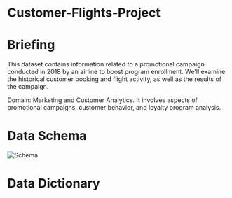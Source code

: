 # Customer-Flights-Project

# Briefing
This dataset contains information related to a promotional campaign conducted in 2018 by an airline to boost program enrollment. 
We'll examine the historical customer booking and flight activity, as well as the results of the campaign.

Domain: Marketing and Customer Analytics. It involves aspects of promotional campaigns, customer behavior, and loyalty program analysis.


# Data Schema
![Schema](https://github.com/rml-lee/MYSQL-Tableau-Customer-Flights-Project/assets/160198611/4c4519bf-3107-4033-ab7f-0d84068df1ea)



# Data Dictionary
